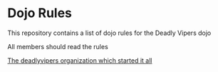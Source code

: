 Dojo Rules
==========

This repository contains a list of dojo rules for the Deadly Vipers dojo

All members should read the rules

[The deadlyvipers organization which started it all](https://github.com/deadlyvipers)

